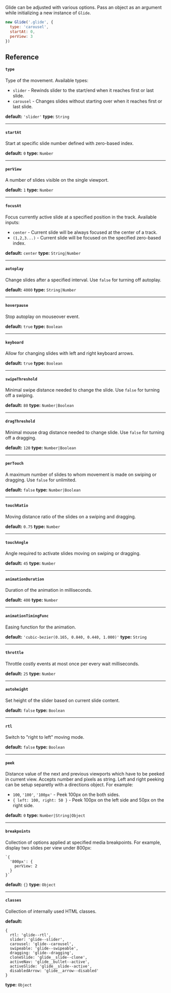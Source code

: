 Glide can be adjusted with various options. Pass an object as an argument while initializing a new instance of `Glide`.

```js
new Glide('.glide', {
  type: 'carousel',
  startAt: 0,
  perView: 3
})
```

## Reference

#### `type`

Type of the movement. Available types:
- `slider` - Rewinds slider to the start/end when it reaches first or last slide.
- `carousel` - Changes slides without starting over when it reaches first or last slide.

**default:** `'slider'`
**type:** `String`

---

#### `startAt`

Start at specific slide number defined with zero-based index.

**default:** `0`
**type:** `Number`

---

#### `perView`

A number of slides visible on the single viewport.

**default:** `1`
**type:** `Number`

---

#### `focusAt`

Focus currently active slide at a specified position in the track. Available inputs:
- `center` - Current slide will be always focused at the center of a track.
- `(1,2,3...)` - Current slide will be focused on the specified zero-based index.

**default:** `center`
**type:** `String|Number`

---

#### `autoplay`

Change slides after a specified interval. Use `false` for turning off autoplay.

**default:** `4000`
**type:** `String|Number`

---

#### `hoverpause`

Stop autoplay on mouseover event.

**default:** `true`
**type:** `Boolean`

---

#### `keyboard`

Allow for changing slides with left and right keyboard arrows.

**default:** `true`
**type:** `Boolean`

---

#### `swipeThreshold`

Minimal swipe distance needed to change the slide. Use `false` for turning off a swiping.

**default:** `80`
**type:** `Number|Boolean`

---

#### `dragThreshold`

Minimal mouse drag distance needed to change slide. Use `false` for turning off a dragging.

**default:** `120`
**type:** `Number|Boolean`

---

#### `perTouch`

A maximum number of slides to whom movement is made on swiping or dragging. Use `false` for unlimited.

**default:** `false`
**type:** `Number|Boolean`

---

#### `touchRatio`

Moving distance ratio of the slides on a swiping and dragging.

**default:** `0.75`
**type:** `Number`

---

#### `touchAngle`

Angle required to activate slides moving on swiping or dragging.

**default:** `45`
**type:** `Number`

---

#### `animationDuration`

Duration of the animation in milliseconds.

**default:** `400`
**type:** `Number`

---

#### `animationTimingFunc`

Easing function for the animation.

**default:** `'cubic-bezier(0.165, 0.840, 0.440, 1.000)'`
**type:** `String`

---

#### `throttle`

Throttle costly events at most once per every wait milliseconds.

**default:** `25`
**type:** `Number`

---

#### `autoheight`

Set height of the slider based on current slide content.

**default:** `false`
**type:** `Boolean`

---

#### `rtl`

Switch to "right to left" moving mode.

**default:** `false`
**type:** `Boolean`

---

#### `peek`

Distance value of the next and previous viewports which have to be peeked in current view. Accepts number and pixels as string. Left and right peeking can be setup separetly with a directions object. For example:
- `100`, `'100'`, `'100px'` - Peek 100px on the both sides.
- `{ left: 100, right: 50 }` - Peek 100px on the left side and 50px on the right side.

**default:** `0`
**type:** `Number|String|Object`

---

#### `breakpoints`

Collection of options applied at specified media breakpoints. For example, display two slides per view under 800px:
```
`{
  '800px': {
    perView: 2
  }
}`
```

**default:** `{}`
**type:** `Object`

---

#### `classes`

Collection of internally used HTML classes.

**default:** 
```
{
  rtl: 'glide--rtl',
  slider: 'glide--slider',
  carousel: 'glide--carousel',
  swipeable: 'glide--swipeable',
  dragging: 'glide--dragging',
  cloneSlide: 'glide__slide--clone',
  activeNav: 'glide__bullet--active',
  activeSlide: 'glide__slide--active',
  disabledArrow: 'glide__arrow--disabled'
}
```
**type:** `Object`